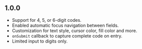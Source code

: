 ## 1.0.0

- Support for 4, 5, or 6-digit codes.
- Enabled automatic focus navigation between fields.
- Customization for text style, cursor color, fill color and more.
- `onSubmit` callback to capture complete code on entry.
- Limited input to digits only.
